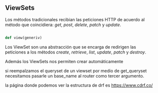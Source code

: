 ## ViewSets

Los métodos tradicionales recibian las peticiones HTTP de acuerdo al método que coincidiera: *get*, *post*, *delete*, *patch* y *update*.

``` python

def view(generiv)

```


Los ViewSet son una abstracción que se encarga de redirigen las peticiones a los métodos *create*, *retrieve*, *list*, *update*, *patch* y *destroy*.

Además los ViewSets nos permiten crear automáticamente


si reempalzamos el queryset de un viewset por medio de get_queryset necesitamos pasarle un base_name al router como tercer argumento.

la página donde podemos ver la estructura de drf es https://www.cdrf.co/